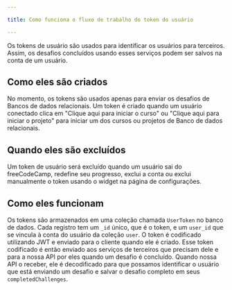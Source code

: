 ```yaml
---

title: Como funciona o fluxo de trabalho do token do usuário

---
```


Os tokens de usuário são usados para identificar os usuários para terceiros. Assim, os desafios concluídos usando esses serviços podem ser salvos na conta de um usuário.

## Como eles são criados

No momento, os tokens são usados apenas para enviar os desafios de Bancos de dados relacionais. Um token é criado quando um usuário conectado clica em "Clique aqui para iniciar o curso" ou "Clique aqui para iniciar o projeto" para iniciar um dos cursos ou projetos de Banco de dados relacionais.

## Quando eles são excluídos

Um token de usuário será excluído quando um usuário sai do freeCodeCamp, redefine seu progresso, exclui a conta ou exclui manualmente o token usando o widget na página de configurações.

## Como eles funcionam

Os tokens são armazenados em uma coleção chamada `UserToken` no banco de dados. Cada registro tem um `_id` único, que é o token, e um `user_id` que se vincula à conta do usuário da coleção `user`. O token é codificado utilizando JWT e enviado para o cliente quando ele é criado. Esse token codificado é então enviado aos serviços de terceiros que precisam dele e para a nossa API por eles quando um desafio é concluído. Quando nossa API o receber, ele é decodificado para que possamos identificar o usuário que está enviando um desafio e salvar o desafio completo em seus `completedChallenges`.
